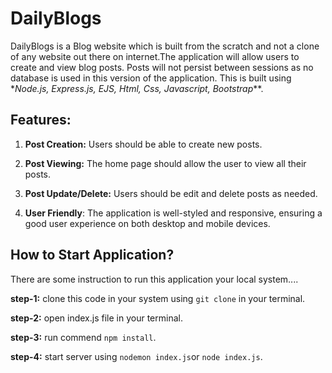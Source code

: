 # DailyBlogs

DailyBlogs is a Blog website which is built from the scratch and not a clone of any website out there on internet.The application will allow users to create and view blog posts. Posts will not persist between sessions as no database is used in this version of the application. 
This is built using *_Node.js, Express.js, EJS, Html, Css, Javascript, Bootstrap_**.

## Features:
1. **Post Creation:** Users should be able to create new posts.

2. **Post Viewing:** The home page should allow the user to view all their posts.

3. **Post Update/Delete:** Users should be edit and delete posts as needed.

3. **User Friendly**: The application is well-styled and responsive, ensuring a good user experience on both desktop and mobile devices.

## How to Start Application?

There are some instruction to run this application your local system....

**step-1:** clone this code in your system using `git clone` in your terminal.

**step-2:** open index.js file in your terminal.

**step-3:** run commend `npm install`.

**step-4:** start server using `nodemon index.js`or `node index.js`.

